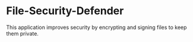 # File-Security-Defender
This application improves security by encrypting and signing files to keep them private.

